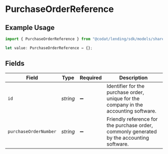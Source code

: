 # PurchaseOrderReference

## Example Usage

```typescript
import { PurchaseOrderReference } from "@codat/lending/sdk/models/shared";

let value: PurchaseOrderReference = {};
```

## Fields

| Field                                                                                     | Type                                                                                      | Required                                                                                  | Description                                                                               |
| ----------------------------------------------------------------------------------------- | ----------------------------------------------------------------------------------------- | ----------------------------------------------------------------------------------------- | ----------------------------------------------------------------------------------------- |
| `id`                                                                                      | *string*                                                                                  | :heavy_minus_sign:                                                                        | Identifier for the purchase order, unique for the company in the accounting software.     |
| `purchaseOrderNumber`                                                                     | *string*                                                                                  | :heavy_minus_sign:                                                                        | Friendly reference for the purchase order, commonly generated by the accounting software. |